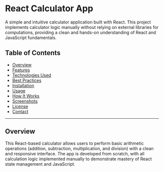 # React Calculator App

A simple and intuitive calculator application built with React. This project implements calculator logic manually without relying on external libraries for computations, providing a clean and hands-on understanding of React and JavaScript fundamentals.

## Table of Contents

-   [Overview](#overview)
-   [Features](#features)
-   [Technologies Used](#technologies-used)
-   [Best Practices](#best-practices)
-   [Installation](#installation)
-   [Usage](#usage)
-   [How It Works](#how-it-works)
-   [Screenshots](#screenshots)
-   [License](#license)
-   [Contact](#contact)

----------

## Overview

This React-based calculator allows users to perform basic arithmetic operations (addition, subtraction, multiplication, and division) with a clean and responsive interface. The app is developed from scratch, with all calculation logic implemented manually to demonstrate mastery of React state management and JavaScript.